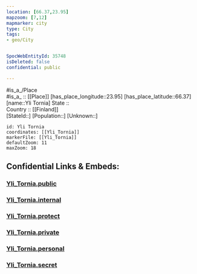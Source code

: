 ```yaml
---
location: [66.37,23.95] 
mapzoom: [7,12] 
mapmarker: city 
type: City
tags:
- geo/City


SpocWebEntityId: 35748
isDeleted: false
confidential: public

---
```

#is_a_/Place  
#is_a_ :: [[Place]] 
[has_place_longitude::23.95] 
[has_place_latitude::66.37] 
[name::Yli Tornia] 
State ::  
Country :: [[Finland]]  
[StateId::] 
[Population::] 
[Unknown::] 


```leaflet
id: Yli Tornia
coordinates: [[Yli_Tornia]] 
markerFile: [[Yli_Tornia]] 
defaultZoom: 11 
maxZoom: 18
```


## Confidential Links & Embeds: 

### [Yli_Tornia.public](/_public/\Earth\Continent\Europe\Europe~North\Finland\Provinces~Finland\Lapland\CityYli_Tornia.public.md) 

### [Yli_Tornia.internal](/_internal/\Earth\Continent\Europe\Europe~North\Finland\Provinces~Finland\Lapland\CityYli_Tornia.internal.md) 

### [Yli_Tornia.protect](/_protect/\Earth\Continent\Europe\Europe~North\Finland\Provinces~Finland\Lapland\CityYli_Tornia.protect.md) 

### [Yli_Tornia.private](/_private/\Earth\Continent\Europe\Europe~North\Finland\Provinces~Finland\Lapland\CityYli_Tornia.private.md) 

### [Yli_Tornia.personal](/_personal/\Earth\Continent\Europe\Europe~North\Finland\Provinces~Finland\Lapland\CityYli_Tornia.personal.md) 

### [Yli_Tornia.secret](/_secret/\Earth\Continent\Europe\Europe~North\Finland\Provinces~Finland\Lapland\CityYli_Tornia.secret.md)

